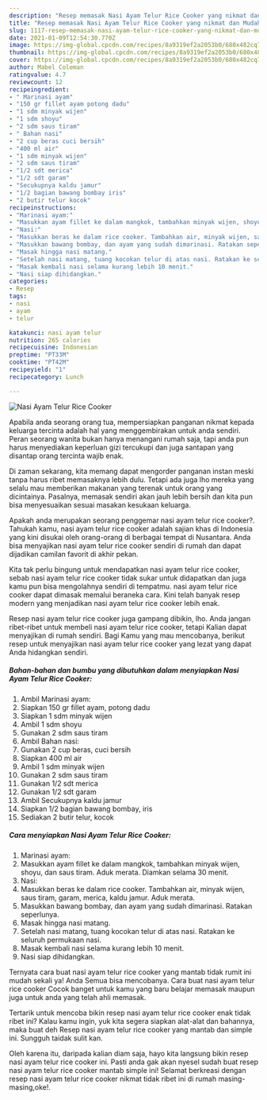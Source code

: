 ```yaml
---
description: "Resep memasak Nasi Ayam Telur Rice Cooker yang nikmat dan Mudah Dibuat"
title: "Resep memasak Nasi Ayam Telur Rice Cooker yang nikmat dan Mudah Dibuat"
slug: 1117-resep-memasak-nasi-ayam-telur-rice-cooker-yang-nikmat-dan-mudah-dibuat
date: 2021-01-09T12:54:30.770Z
image: https://img-global.cpcdn.com/recipes/8a9319ef2a2053b0/680x482cq70/nasi-ayam-telur-rice-cooker-foto-resep-utama.jpg
thumbnail: https://img-global.cpcdn.com/recipes/8a9319ef2a2053b0/680x482cq70/nasi-ayam-telur-rice-cooker-foto-resep-utama.jpg
cover: https://img-global.cpcdn.com/recipes/8a9319ef2a2053b0/680x482cq70/nasi-ayam-telur-rice-cooker-foto-resep-utama.jpg
author: Mabel Coleman
ratingvalue: 4.7
reviewcount: 12
recipeingredient:
- " Marinasi ayam"
- "150 gr fillet ayam potong dadu"
- "1 sdm minyak wijen"
- "1 sdm shoyu"
- "2 sdm saus tiram"
- " Bahan nasi"
- "2 cup beras cuci bersih"
- "400 ml air"
- "1 sdm minyak wijen"
- "2 sdm saus tiram"
- "1/2 sdt merica"
- "1/2 sdt garam"
- "Secukupnya kaldu jamur"
- "1/2 bagian bawang bombay iris"
- "2 butir telur kocok"
recipeinstructions:
- "Marinasi ayam:"
- "Masukkan ayam fillet ke dalam mangkok, tambahkan minyak wijen, shoyu, dan saus tiram. Aduk merata. Diamkan selama 30 menit."
- "Nasi:"
- "Masukkan beras ke dalam rice cooker. Tambahkan air, minyak wijen, saus tiram, garam, merica, kaldu jamur. Aduk merata."
- "Masukkan bawang bombay, dan ayam yang sudah dimarinasi. Ratakan seperlunya."
- "Masak hingga nasi matang."
- "Setelah nasi matang, tuang kocokan telur di atas nasi. Ratakan ke seluruh permukaan nasi."
- "Masak kembali nasi selama kurang lebih 10 menit."
- "Nasi siap dihidangkan."
categories:
- Resep
tags:
- nasi
- ayam
- telur

katakunci: nasi ayam telur 
nutrition: 265 calories
recipecuisine: Indonesian
preptime: "PT33M"
cooktime: "PT42M"
recipeyield: "1"
recipecategory: Lunch

---
```



![Nasi Ayam Telur Rice Cooker](https://img-global.cpcdn.com/recipes/8a9319ef2a2053b0/680x482cq70/nasi-ayam-telur-rice-cooker-foto-resep-utama.jpg)

Apabila anda seorang orang tua, mempersiapkan panganan nikmat kepada keluarga tercinta adalah hal yang menggembirakan untuk anda sendiri. Peran seorang  wanita bukan hanya menangani rumah saja, tapi anda pun harus menyediakan keperluan gizi tercukupi dan juga santapan yang disantap orang tercinta wajib enak.

Di zaman  sekarang, kita memang dapat mengorder panganan instan meski tanpa harus ribet memasaknya lebih dulu. Tetapi ada juga lho mereka yang selalu mau memberikan makanan yang terenak untuk orang yang dicintainya. Pasalnya, memasak sendiri akan jauh lebih bersih dan kita pun bisa menyesuaikan sesuai masakan kesukaan keluarga. 



Apakah anda merupakan seorang penggemar nasi ayam telur rice cooker?. Tahukah kamu, nasi ayam telur rice cooker adalah sajian khas di Indonesia yang kini disukai oleh orang-orang di berbagai tempat di Nusantara. Anda bisa menyajikan nasi ayam telur rice cooker sendiri di rumah dan dapat dijadikan camilan favorit di akhir pekan.

Kita tak perlu bingung untuk mendapatkan nasi ayam telur rice cooker, sebab nasi ayam telur rice cooker tidak sukar untuk didapatkan dan juga kamu pun bisa mengolahnya sendiri di tempatmu. nasi ayam telur rice cooker dapat dimasak memalui beraneka cara. Kini telah banyak resep modern yang menjadikan nasi ayam telur rice cooker lebih enak.

Resep nasi ayam telur rice cooker juga gampang dibikin, lho. Anda jangan ribet-ribet untuk membeli nasi ayam telur rice cooker, tetapi Kalian dapat menyajikan di rumah sendiri. Bagi Kamu yang mau mencobanya, berikut resep untuk menyajikan nasi ayam telur rice cooker yang lezat yang dapat Anda hidangkan sendiri.

<!--inarticleads1-->

##### Bahan-bahan dan bumbu yang dibutuhkan dalam menyiapkan Nasi Ayam Telur Rice Cooker:

1. Ambil  Marinasi ayam:
1. Siapkan 150 gr fillet ayam, potong dadu
1. Siapkan 1 sdm minyak wijen
1. Ambil 1 sdm shoyu
1. Gunakan 2 sdm saus tiram
1. Ambil  Bahan nasi:
1. Gunakan 2 cup beras, cuci bersih
1. Siapkan 400 ml air
1. Ambil 1 sdm minyak wijen
1. Gunakan 2 sdm saus tiram
1. Gunakan 1/2 sdt merica
1. Gunakan 1/2 sdt garam
1. Ambil Secukupnya kaldu jamur
1. Siapkan 1/2 bagian bawang bombay, iris
1. Sediakan 2 butir telur, kocok




<!--inarticleads2-->

##### Cara menyiapkan Nasi Ayam Telur Rice Cooker:

1. Marinasi ayam:
1. Masukkan ayam fillet ke dalam mangkok, tambahkan minyak wijen, shoyu, dan saus tiram. Aduk merata. Diamkan selama 30 menit.
1. Nasi:
1. Masukkan beras ke dalam rice cooker. Tambahkan air, minyak wijen, saus tiram, garam, merica, kaldu jamur. Aduk merata.
1. Masukkan bawang bombay, dan ayam yang sudah dimarinasi. Ratakan seperlunya.
1. Masak hingga nasi matang.
1. Setelah nasi matang, tuang kocokan telur di atas nasi. Ratakan ke seluruh permukaan nasi.
1. Masak kembali nasi selama kurang lebih 10 menit.
1. Nasi siap dihidangkan.




Ternyata cara buat nasi ayam telur rice cooker yang mantab tidak rumit ini mudah sekali ya! Anda Semua bisa mencobanya. Cara buat nasi ayam telur rice cooker Cocok banget untuk kamu yang baru belajar memasak maupun juga untuk anda yang telah ahli memasak.

Tertarik untuk mencoba bikin resep nasi ayam telur rice cooker enak tidak ribet ini? Kalau kamu ingin, yuk kita segera siapkan alat-alat dan bahannya, maka buat deh Resep nasi ayam telur rice cooker yang mantab dan simple ini. Sungguh taidak sulit kan. 

Oleh karena itu, daripada kalian diam saja, hayo kita langsung bikin resep nasi ayam telur rice cooker ini. Pasti anda gak akan nyesel sudah buat resep nasi ayam telur rice cooker mantab simple ini! Selamat berkreasi dengan resep nasi ayam telur rice cooker nikmat tidak ribet ini di rumah masing-masing,oke!.

